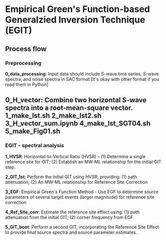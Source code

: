 # Empirical Green's Function-based Generalzied Inversion Technique (EGIT)
## Process flow
### Preprocessing
**0_data_processing**: Input data should include S-wave time series, S-wave spectra, and noise spectra in SAC format [It's okay with other format if you read them in Python]

**0_H_vector**: Combine two horizontal S-wave spectra into a root-mean-square vector.
1_make_lst.sh
2_make_lst2.sh 
3_H_vector_sum.ipynb
4_make_lst_SGT04.sh
5_make_Fig01.sh
-----------------------------------------------------------------------------------------------------------------------
### EGIT - spectral analysis
**1_HVSR**: Horizontal-to-Vertical Ratio (HVSR) - (1) Determine a single reference site for GIT; (2) Establish an MW-ML relationship for the initial GIT step.

**2_GIT_1st**: Perform the initial GIT using HVSR, providing: (1) path attenuation; (2) An MW-ML relationship for Reference Site Correction

**3_EGF**: Empirical Green's Function Method - Use EGF to determine source parameters of several target events (larger magnitude) for reference site correction

**4_Ref_Site_corr**: Estimate the reference site effect using: (1) path attenuation from the initial GIT; (2) corner frequency from EGF

**5_GIT_boot**: Perform a second GIT, incorporating the Reference Site Effect to provide final source spectra and source parameter estimates.
